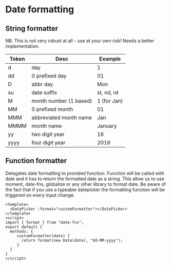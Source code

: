 # Date formatting

## String formatter

NB. This is not very robust at all - use at your own risk! Needs a better implementation.

| Token | Desc                   | Example     |
|-------|------------------------|-------------|
| d     | day                    | 1           |
| dd    | 0 prefixed day         | 01          |
| D     | abbr day               | Mon         |
| su    | date suffix            | st, nd, rd  |
| M     | month number (1 based) | 1 (for Jan) |
| MM    | 0 prefixed month       | 01          |
| MMM   | abbreviated month name | Jan         |
| MMMM  | month name             | January     |
| yy    | two digit year         | 16          |
| yyyy  | four digit year        | 2016        |

## Function formatter

Delegates date formatting to provided function.
Function will be called with date and it has to return the formatted date as a string.
This allow us to use moment, date-fns, globalize or any other library to format date.
Be aware of the fact that if you use a typeable datepicker the formatting function will be
triggered on every input change.

```vue
<template>
  <DatePicker :format="customFormatter"></DatePicker>
</template>
<script>
import { format } from "date-fns";
export default {
  methods: {
     customFormatter(date) {
       return format(new Date(date), "dd-MM-yyyy");
     }
  }
}
</script>
```
